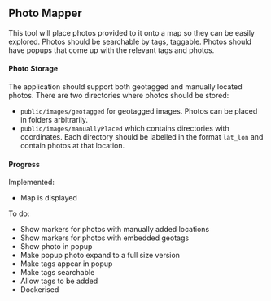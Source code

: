 ## Photo Mapper

This tool will place photos provided to it onto a map so they can be easily
explored. Photos should be searchable by tags, taggable. Photos should have
popups that come up with the relevant tags and photos. 

#### Photo Storage

The application should support both geotagged and manually located photos.
There are two directories where photos should be stored:
   * `public/images/geotagged` for geotagged images. Photos can be placed in
     folders arbitrarily.
   * `public/images/manuallyPlaced` which contains directories with coordinates.
     Each directory should be labelled in the format `lat_lon` and contain
     photos at that location. 

#### Progress
Implemented:
   * Map is displayed

To do:
   * Show markers for photos with manually added locations
   * Show markers for photos with embedded geotags
   * Show photo in popup
   * Make popup photo expand to a full size version
   * Make tags appear in popup
   * Make tags searchable
   * Allow tags to be added
   * Dockerised


